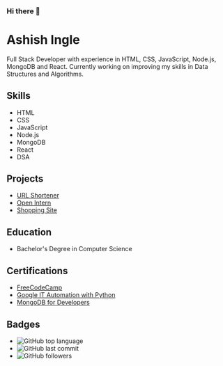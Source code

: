 ### Hi there 👋

<!--
**ashishingle29/ashishingle29** is a ✨ _special_ ✨ repository because its `README.md` (this file) appears on your GitHub profile.

Here are some ideas to get you started:

- 🔭 I’m currently working on ...
- 🌱 I’m currently learning ...
- 👯 I’m looking to collaborate on ...
- 🤔 I’m looking for help with ...
- 💬 Ask me about ...
- 📫 How to reach me: ...
- 😄 Pronouns: ...
- ⚡ Fun fact: ...
-->
# Ashish Ingle

Full Stack Developer with experience in HTML, CSS, JavaScript, Node.js, MongoDB and React. Currently working on improving my skills in Data Structures and Algorithms.

## Skills
- HTML
- CSS
- JavaScript
- Node.js
- MongoDB
- React
- DSA

## Projects
- [URL Shortener](https://github.com/yourusername/url-shortener)
- [Open Intern](https://github.com/yourusername/open-intern)
- [Shopping Site](https://github.com/yourusername/shopping-site)

## Education
- Bachelor's Degree in Computer Science

## Certifications
- [FreeCodeCamp](https://www.freecodecamp.org/certification/yourusername/front-end-libraries)
- [Google IT Automation with Python](https://www.coursera.org/account/accomplishments/certificate/yourcertificateid)
- [MongoDB for Developers](https://university.mongodb.com/courses/M001/about)

## Badges
- ![GitHub top language](https://img.shields.io/github/languages/top/yourusername)
- ![GitHub last commit](https://img.shields.io/github/last-commit/yourusername)
- ![GitHub followers](https://img.shields.io/github/followers/yourusername?style=social)
